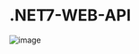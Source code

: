 # .NET7-WEB-API
![image](https://github.com/tejas-mn/.NET7-WEB-API/assets/68629215/8cf19c2e-a5e4-46a1-8a7d-3ee12f910f3f)
